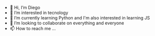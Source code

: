 - 👋 Hi, I’m Diego
- 👀 I’m interested in tecnology
- 🌱 I’m currently learning Python and I'm also interested in learning JS
- 💞️ I’m looking to collaborate on everything and everyone
- 📫 How to reach me ...

<!---
diego-aoas/diego-aoas is a ✨ special ✨ repository because its `README.md` (this file) appears on your GitHub profile.
You can click the Preview link to take a look at your changes.
--->
